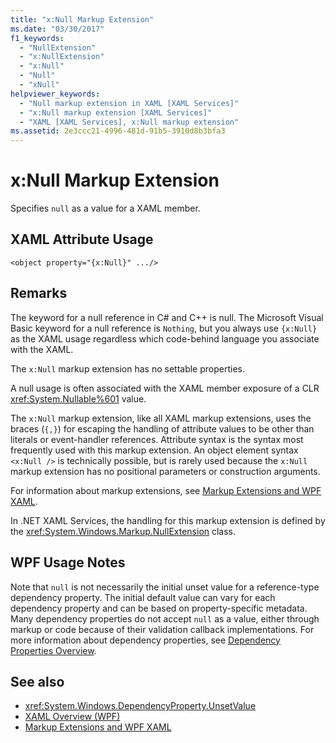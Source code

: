 ```yaml
---
title: "x:Null Markup Extension"
ms.date: "03/30/2017"
f1_keywords: 
  - "NullExtension"
  - "x:NullExtension"
  - "x:Null"
  - "Null"
  - "xNull"
helpviewer_keywords: 
  - "Null markup extension in XAML [XAML Services]"
  - "x:Null markup extension [XAML Services]"
  - "XAML [XAML Services], x:Null markup extension"
ms.assetid: 2e3ccc21-4996-481d-91b5-3910d8b3bfa3
---
```

# x:Null Markup Extension

Specifies `null` as a value for a XAML member.

## XAML Attribute Usage

```xaml
<object property="{x:Null}" .../>
```

## Remarks

The keyword for a null reference in C# and C++ is null. The Microsoft Visual Basic keyword for a null reference is `Nothing`, but you always use `{x:Null}` as the XAML usage regardless which code-behind language you associate with the XAML.

The `x:Null` markup extension has no settable properties.

A null usage is often associated with the XAML member exposure of a CLR <xref:System.Nullable%601> value.

The `x:Null` markup extension, like all XAML markup extensions, uses the braces (`{,}`) for escaping the handling of attribute values to be other than literals or event-handler references. Attribute syntax is the syntax most frequently used with this markup extension. An object element syntax `<x:Null />` is technically possible, but is rarely used because the `x:Null` markup extension has no positional parameters or construction arguments.

For information about markup extensions, see [Markup Extensions and WPF XAML](../../framework/wpf/advanced/markup-extensions-and-wpf-xaml.md).

In .NET XAML Services, the handling for this markup extension is defined by the <xref:System.Windows.Markup.NullExtension> class.

## WPF Usage Notes

Note that `null` is not necessarily the initial unset value for a reference-type dependency property. The initial default value can vary for each dependency property and can be based on property-specific metadata. Many dependency properties do not accept `null` as a value, either through markup or code because of their validation callback implementations. For more information about dependency properties, see [Dependency Properties Overview](../../framework/wpf/advanced/dependency-properties-overview.md).

## See also

- <xref:System.Windows.DependencyProperty.UnsetValue>
- [XAML Overview (WPF)](../fundamentals/xaml.md)
- [Markup Extensions and WPF XAML](../../framework/wpf/advanced/markup-extensions-and-wpf-xaml.md)
